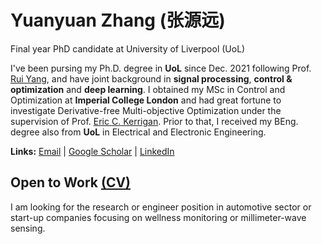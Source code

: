 # Yuanyuan Zhang (张源远)
Final year PhD candidate at University of Liverpool (UoL) 

I've been pursing my Ph.D. degree in **UoL** since Dec. 2021 following Prof. [Rui Yang](https://scholar.xjtlu.edu.cn/en/persons/RYang), and have joint background in **signal processing**, **control & optimization** and **deep learning**. I obtained my MSc in Control and Optimization at **Imperial College London** and had great fortune to investigate Derivative-free Multi-objective Optimization under the supervision of Prof. [Eric C. Kerrigan](https://profiles.imperial.ac.uk/e.kerrigan). Prior to that, I received my BEng. degree also from **UoL** in Electrical and Electronic Engineering.

**Links:** [Email](mailto:y_zhang16@163.com) | [Google Scholar](https://scholar.google.com/citations?user=hcCYfu4AAAAJ&hl=en) | [LinkedIn](https://www.linkedin.com/in/yuanyuan-16/)


## Open to Work [(CV)](material/cv.pdf)
I am looking for the research or engineer position in automotive sector or start-up companies focusing on wellness monitoring or millimeter-wave sensing.



<!-- 快速适应能力 -->